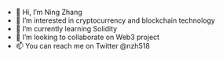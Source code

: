 - 👋 Hi, I’m Ning Zhang
- 👀 I’m interested in cryptocurrency and blockchain technology
- 🌱 I’m currently learning Solidity
- 💞️ I’m looking to collaborate on Web3 project
- 📫 You can reach me on Twitter @nzh518 

<!---
nzh518/nzh518 is a ✨ special ✨ repository because its `README.md` (this file) appears on your GitHub profile.
You can click the Preview link to take a look at your changes.
--->
